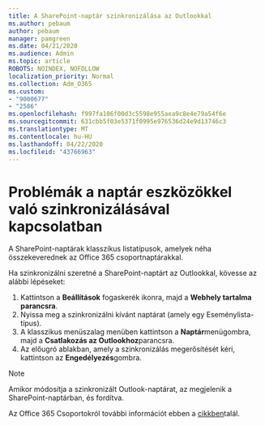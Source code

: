 ```yaml
---
title: A SharePoint-naptár szinkronizálása az Outlookkal
ms.author: pebaum
author: pebaum
manager: pamgreen
ms.date: 04/21/2020
ms.audience: Admin
ms.topic: article
ROBOTS: NOINDEX, NOFOLLOW
localization_priority: Normal
ms.collection: Adm_O365
ms.custom:
- "9000677"
- "2586"
ms.openlocfilehash: f997fa106f00d3c5598e955aea9c8e4e79a54f6e
ms.sourcegitcommit: 631cbb5f03e5371f0995e976536d24e9d13746c3
ms.translationtype: MT
ms.contentlocale: hu-HU
ms.lasthandoff: 04/22/2020
ms.locfileid: "43766963"
---
```

# <a name="issues-synchronizing-your-calendar-to-devices"></a>Problémák a naptár eszközökkel való szinkronizálásával kapcsolatban

A SharePoint-naptárak klasszikus listatípusok, amelyek néha összekeverednek az Office 365 csoportnaptárakkal.

Ha szinkronizálni szeretné a SharePoint-naptárt az Outlookkal, kövesse az alábbi lépéseket:

1. Kattintson a **Beállítások** fogaskerék ikonra, majd a **Webhely tartalma parancsra**.
2. Nyissa meg a szinkronizálni kívánt naptárat (amely egy Eseménylista-típus).
3. A klasszikus menüszalag menüben kattintson a **Naptár**menügombra, majd a **Csatlakozás az Outlookhoz**parancsra.
4. Az előugró ablakban, amely a szinkronizálás megerősítését kéri, kattintson az **Engedélyezés**gombra.

>[!Note]
> Amikor módosítja a szinkronizált Outlook-naptárat, az megjelenik a SharePoint-naptárban, és fordítva.

Az Office 365 Csoportokról további információt ebben a [cikkben](https://support.office.com/article/Learn-about-Office-365-groups-b565caa1-5c40-40ef-9915-60fdb2d97fa2)talál.
